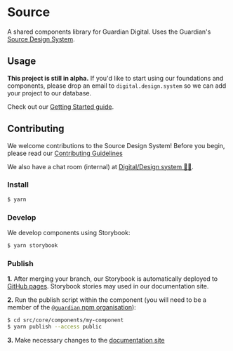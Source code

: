 # Source

A shared components library for Guardian Digital. Uses the Guardian's [Source Design System](https://zeroheight.com/2a1e5182b).

## Usage

**This project is still in alpha.** If you'd like to start using our foundations and components, please drop an email to
`digital.design.system` so we can add your project to our database.

Check out our [Getting Started guide](https://zeroheight.com/2a1e5182b/p/876251).

## Contributing

We welcome contributions to the Source Design System! Before you begin, please read our
[Contributing Guidelines](https://github.com/guardian/source-components/tree/master/CONTRIBUTING.md)

We also have a chat room (internal) at [Digital/Design system 👩‍🎨](https://chat.google.com/room/AAAAGDIhXQs).

### Install

```sh
$ yarn
```

### Develop

We develop components using Storybook:

```sh
$ yarn storybook
```

### Publish

**1.** After merging your branch, our Storybook is automatically deployed to [GitHub pages](https://guardian.github.io/source). Storybook stories may used in our documentation site.

**2.** Run the publish script within the component (you will need to be a member of the [`@guardian` npm organisation](https://www.npmjs.com/settings/guardian/members)):

```sh
$ cd src/core/components/my-component
$ yarn publish --access public
```

**3.** Make necessary changes to the [documentation site](https://zeroheight.com/2a1e5182b)
